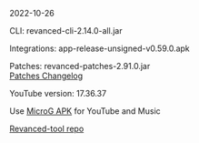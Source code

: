 2022-10-26
  
CLI: revanced-cli-2.14.0-all.jar  

Integrations: app-release-unsigned-v0.59.0.apk  

Patches: revanced-patches-2.91.0.jar  
[Patches Changelog](https://github.com/revanced/revanced-patches/releases/tag/v2.91.0)  

YouTube version: 17.36.37

Use [MicroG APK](https://github.com/inotia00/VancedMicroG/releases/latest/download/microg.apk) for YouTube and Music

[Revanced-tool repo](https://github.com/Kingsmanvn-Official/Revanced-tool)

